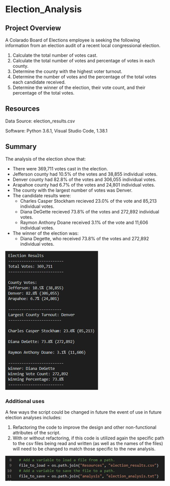 # Election_Analysis

## Project Overview
A Colarado Board of Elections employee is seeking the following information from an election audit of a recent local congressional election.

1. Calculate the total number of votes cast.
2. Calculate the total number of votes and percentage of votes in each county.
3. Determine the county with the highest voter turnout.
4. Determine the number of votes and the percentage of the total votes each candidate received.
5. Determine the winner of the election, their vote count, and their percentage of the total votes. 

## Resources
Data Source: election_results.csv

Software: Python 3.6.1, Visual Studio Code, 1.38.1

## Summary
The analysis of the election show that:
- There were 369,711 votes cast in the election.
- Jefferson county had 10.5% of the votes and 38,855 individual votes.
- Denver county had 82.8% of the votes and 306,055 individual votes.
- Arapahoe county had 6.7% of the votes and 24,801 individual votes.
- The county with the largest number of votes was Denver. 
- The candidate results were:
  - Charles Casper Stockham recieved 23.0% of the vote and 85,213 individual votes.
  - Diana DeGette recieved 73.8% of the votes and 272,892 individual votes.
  - Raymon Anthony Doane received 3.1% of the vote and 11,606 individual votes.
- The winner of the election was:
  - Diana Degette, who received 73.8% of the votes and 272,892 individual votes.


![Election_Analysis_Results.jpg](https://github.com/tarajarell/Election_Analysis/blob/master/Resources/Election_Analysis_Results.jpg)

### Additional uses
A few ways the script could be changed in future the event of use in future election analyses includes:
1. Refactoring the code to improve the design and other non-functional attributes of the script.
2. With or without refactoring, if this code is utilized again the specific path to the csv files being read and written (as well as the names of the files) will need to be changed to match those specific to the new analysis.

![CSV_load_read_write.jpg](https://github.com/tarajarell/Election_Analysis/blob/master/Resources/CSV_load_read_write.jpg)




